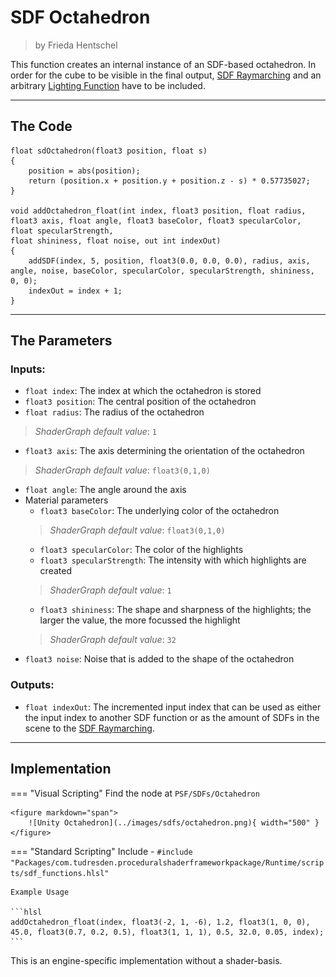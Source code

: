 <div class="container">
    <h1 class="main-heading">SDF Octahedron</h1>
    <blockquote class="author">by Frieda Hentschel</blockquote>
</div>

This function creates an internal instance of an SDF-based octahedron. In order for the cube to be visible in the final output, [SDF Raymarching](raymarching.md) and an arbitrary [Lighting Function](../lighting/generalInformation.md) have to be included. 

---

## The Code

``` hlsl
float sdOctahedron(float3 position, float s)
{
    position = abs(position);
    return (position.x + position.y + position.z - s) * 0.57735027;
}

void addOctahedron_float(int index, float3 position, float radius, float3 axis, float angle, float3 baseColor, float3 specularColor, float specularStrength,
float shininess, float noise, out int indexOut)
{
    addSDF(index, 5, position, float3(0.0, 0.0, 0.0), radius, axis, angle, noise, baseColor, specularColor, specularStrength, shininess, 0, 0);
    indexOut = index + 1;
}
```

---

## The Parameters

### Inputs:
- ```float index```: The index at which the octahedron is stored 
- ```float3 position```: The central position of the octahedron
- ```float radius```: The radius of the octahedron
> *ShaderGraph default value*: ```1```
- ```float3 axis```: The axis determining the orientation of the octahedron
> *ShaderGraph default value*: ```float3(0,1,0)```
- ```float angle```: The angle around the axis 
- Material parameters
    - ```float3 baseColor```: The underlying color of the octahedron
    > *ShaderGraph default value*: ```float3(0,1,0)```
    - ```float3 specularColor```: The color of the highlights
    - ```float3 specularStrength```: The intensity with which highlights are created
    > *ShaderGraph default value*: ```1```
    - ```float3 shininess```: The shape and sharpness of the highlights; the larger the value, the more focussed the highlight
    > *ShaderGraph default value*: ```32```
- ```float3 noise```: Noise that is added to the shape of the octahedron

### Outputs:
- ```float indexOut```: The incremented input index that can be used as either the input index to another SDF function or as the amount of SDFs in the scene to the [SDF Raymarching](...).  

---

## Implementation

=== "Visual Scripting"
    Find the node at `PSF/SDFs/Octahedron`

    <figure markdown="span">
        ![Unity Octahedron](../images/sdfs/octahedron.png){ width="500" }
    </figure>

=== "Standard Scripting"
    Include - ```#include "Packages/com.tudresden.proceduralshaderframeworkpackage/Runtime/scripts/sdf_functions.hlsl"```

    Example Usage

    ```hlsl
    addOctahedron_float(index, float3(-2, 1, -6), 1.2, float3(1, 0, 0), 45.0, float3(0.7, 0.2, 0.5), float3(1, 1, 1), 0.5, 32.0, 0.05, index);
    ```

This is an engine-specific implementation without a shader-basis.